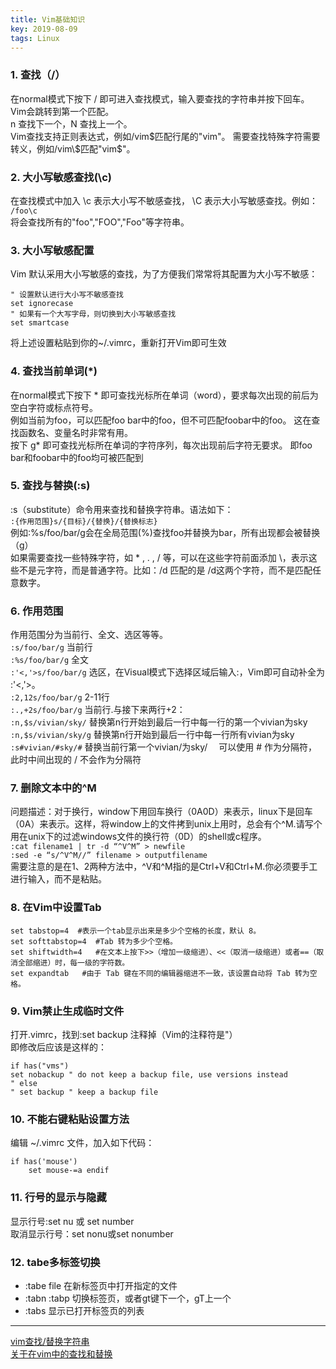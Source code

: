 ```yaml
---
title: Vim基础知识
key: 2019-08-09
tags: Linux
---
```


### 1. 查找（/）
在normal模式下按下 / 即可进入查找模式，输入要查找的字符串并按下回车。 Vim会跳转到第一个匹配。  
n 查找下一个，N 查找上一个。  
Vim查找支持正则表达式，例如/vim$匹配行尾的"vim"。 需要查找特殊字符需要转义，例如/vim\$匹配"vim$"。
### 2. 大小写敏感查找(\c)
在查找模式中加入 \c 表示大小写不敏感查找， \C 表示大小写敏感查找。例如：  
`/foo\c`  
将会查找所有的"foo","FOO","Foo"等字符串。
### 3. 大小写敏感配置
Vim 默认采用大小写敏感的查找，为了方便我们常常将其配置为大小写不敏感：  
```
" 设置默认进行大小写不敏感查找
set ignorecase
" 如果有一个大写字母，则切换到大小写敏感查找
set smartcase 
```
将上述设置粘贴到你的~/.vimrc，重新打开Vim即可生效
### 4. 查找当前单词(*)
在normal模式下按下 * 即可查找光标所在单词（word），要求每次出现的前后为空白字符或标点符号。  
例如当前为foo，可以匹配foo bar中的foo，但不可匹配foobar中的foo。 这在查找函数名、变量名时非常有用。  
按下 g* 即可查找光标所在单词的字符序列，每次出现前后字符无要求。 即foo bar和foobar中的foo均可被匹配到
### 5. 查找与替换(:s)
:s（substitute）命令用来查找和替换字符串。语法如下：  
`:{作用范围}s/{目标}/{替换}/{替换标志}`  
例如:%s/foo/bar/g会在全局范围(%)查找foo并替换为bar，所有出现都会被替换（g）  
如果需要查找一些特殊字符，如 * , . , / 等，可以在这些字符前面添加 \，表示这些不是元字符，而是普通字符。比如：\/d 匹配的是 /d这两个字符，而不是匹配任意数字。
### 6. 作用范围
作用范围分为当前行、全文、选区等等。  
`:s/foo/bar/g` 当前行  
`:%s/foo/bar/g` 全文  
`:'<,'>s/foo/bar/g` 选区，在Visual模式下选择区域后输入:，Vim即可自动补全为 :'<,'>。  
`:2,12s/foo/bar/g` 2-11行  
`:.,+2s/foo/bar/g` 当前行.与接下来两行+2：  
`:n,$s/vivian/sky/` 替换第n行开始到最后一行中每一行的第一个vivian为sky   
`:n,$s/vivian/sky/g` 替换第n行开始到最后一行中每一行所有vivian为sky   
`:s#vivian/#sky/#` 替换当前行第一个vivian/为sky/  　可以使用 # 作为分隔符，此时中间出现的 / 不会作为分隔符 
### 7. 删除文本中的^M
问题描述：对于换行，window下用回车换行（0A0D）来表示，linux下是回车（0A）来表示。这样，将window上的文件拷到unix上用时，总会有个^M.请写个用在unix下的过滤windows文件的换行符（0D）的shell或c程序。  
`:cat filename1 | tr -d “^V^M” > newfile`  
`:sed -e “s/^V^M//” filename > outputfilename`  
需要注意的是在1、2两种方法中，^V和^M指的是Ctrl+V和Ctrl+M.你必须要手工进行输入，而不是粘贴。 
### 8. 在Vim中设置Tab
```
set tabstop=4  #表示一个tab显示出来是多少个空格的长度，默认 8。
set softtabstop=4  #Tab 转为多少个空格。
set shiftwidth=4   #在文本上按下>>（增加一级缩进）、<<（取消一级缩进）或者==（取消全部缩进）时，每一级的字符数。
set expandtab   #由于 Tab 键在不同的编辑器缩进不一致，该设置自动将 Tab 转为空格。
```
### 9. Vim禁止生成临时文件
打开.vimrc，找到:set backup 注释掉（Vim的注释符是"）  
即修改后应该是这样的：  
```
if has("vms")
set nobackup " do not keep a backup file, use versions instead
" else
" set backup " keep a backup file
```
### 10. 不能右键粘贴设置方法
编辑 ~/.vimrc 文件，加入如下代码：   
```
if has('mouse') 
	set mouse-=a endif 
```
### 11. 行号的显示与隐藏
显示行号:set nu 或 set number   
取消显示行号：set nonu或set nonumber   
### 12. tabe多标签切换
- :tabe file 在新标签页中打开指定的文件
- :tabn :tabp 切换标签页，或者gt键下一个，gT上一个
- :tabs 显示已打开标签页的列表



----

[vim查找/替换字符串](https://www.cnblogs.com/GODYCA/archive/2013/02/22/2922840.html)  
[关于在vim中的查找和替换](https://www.cnblogs.com/huxinga/p/7942194.html)  
